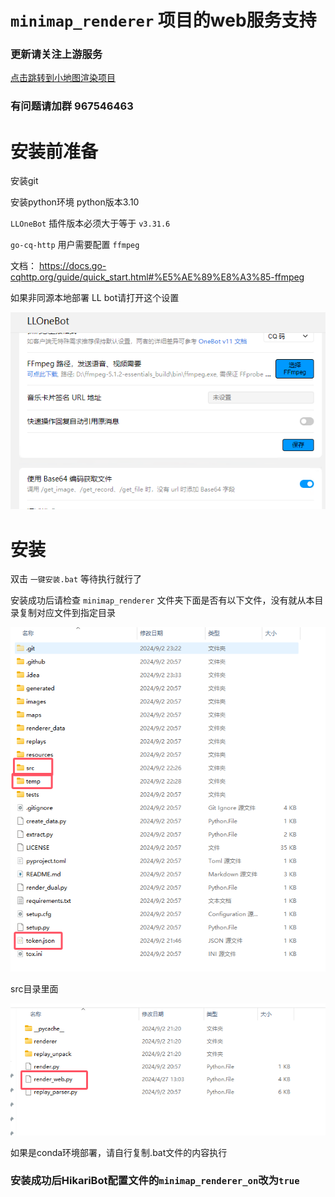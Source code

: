 # `minimap_renderer` 项目的web服务支持

### 更新请关注上游服务

[点击跳转到小地图渲染项目](https://github.com/WoWs-Builder-Team/minimap_renderer)

### 有问题请加群 967546463

# 安装前准备

安装git

安装python环境 python版本3.10

`LLOneBot` 插件版本必须大于等于 `v3.31.6`

`go-cq-http` 用户需要配置 `ffmpeg` 

文档： https://docs.go-cqhttp.org/guide/quick_start.html#%E5%AE%89%E8%A3%85-ffmpeg

如果非同源本地部署 LL bot请打开这个设置

![deed24829cb2739d7855fc3e29e1edde.png](temp%2Fdeed24829cb2739d7855fc3e29e1edde.png)

# 安装

双击 `一键安装.bat` 等待执行就行了

安装成功后请检查 `minimap_renderer` 文件夹下面是否有以下文件，没有就从本目录复制对应文件到指定目录

![257368cc83c92fe8dcd18558b2644816.png](temp%2F257368cc83c92fe8dcd18558b2644816.png)

src目录里面

![00b17fe4ce2e4966dbed620093b66f79.png](temp%2F00b17fe4ce2e4966dbed620093b66f79.png)


如果是conda环境部署，请自行复制.bat文件的内容执行

### 安装成功后HikariBot配置文件的`minimap_renderer_on`改为`true`
